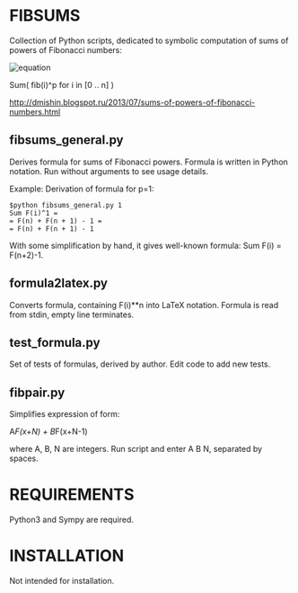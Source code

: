FIBSUMS
=======

Collection of Python scripts, dedicated to symbolic computation of sums of powers of Fibonacci numbers:

![equation](http://chart.apis.google.com/chart?cht=tx&chl=%5cdisplaystyle{SF%28n,p%29=%5csum_{i=0}^nf_i^p} )

Sum( fib(i)^p for i in [0 .. n] )

http://dmishin.blogspot.ru/2013/07/sums-of-powers-of-fibonacci-numbers.html

fibsums_general.py
------------------

Derives formula for sums of Fibonacci powers. Formula is written in Python notation. Run without arguments to see usage details.

Example:
Derivation of formula for p=1:

    $python fibsums_general.py 1
    Sum F(i)^1 =
    = F(n) + F(n + 1) - 1 =
    = F(n) + F(n + 1) - 1

With some simplification by hand, it gives well-known formula: Sum F(i) = F(n+2)-1.

formula2latex.py
----------------

Converts formula, containing F(i)**n into LaTeX notation. Formula is read from stdin, empty line terminates.


test_formula.py
---------------

Set of tests of formulas, derived by author. Edit code to add new tests.

fibpair.py
----------

Simplifies expression of form:

 A*F(x+N) + B*F(x+N-1)

where A, B, N are integers. Run script and enter A B N, separated by spaces.

REQUIREMENTS
============

Python3 and Sympy are required. 

INSTALLATION
============
Not intended for installation.
